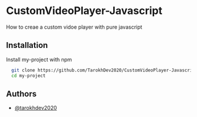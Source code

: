 
# CustomVideoPlayer-Javascript

How to creae a custom vidoe player with pure javascript


## Installation

Install my-project with npm

```bash
  git clone https://github.com/TarokhDev2020/CustomVideoPlayer-Javascript.git
  cd my-project
```

## Authors

- [@tarokhdev2020](https://www.github.com/TarokhDev2020)

